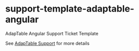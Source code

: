 # support-template-adaptable-angular
AdapTable Angular Support Ticket Template

See [AdapTable Support](https://docs.adaptabletools.com/guide/support) for more details


